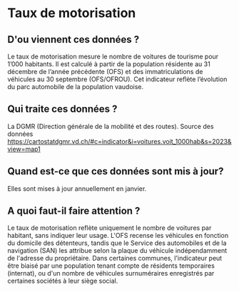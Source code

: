 <!--- Content retrieved by 'generate_doc_accordion_panels()' in fct_helpers.R & utils_helpers.R -->
<!--- Don't add linebreaks within paragraphs, add empty line at the end, prefer plain HTML for links -->

# Taux de motorisation

## D'ou viennent ces données ?

Le taux de motorisation mesure le nombre de voitures de tourisme pour 1’000 habitants. Il est calculé à partir de la population résidente au 31 décembre de l’année précédente (OFS) et des immatriculations de véhicules au 30 septembre (OFS/OFROU). Cet indicateur reflète l’évolution du parc automobile de la population vaudoise.
 
## Qui traite ces données ?

La DGMR (Direction générale de la mobilité et des routes). Source des données https://cartostatdgmr.vd.ch/#c=indicator&i=voitures.voit_1000hab&s=2023&view=map1

## Quand est-ce que ces données sont mis à jour?

Elles sont mises à jour annuellement en janvier.

## A quoi faut-il faire attention ?

Le taux de motorisation reflète uniquement le nombre de voitures par habitant, sans indiquer leur usage. L'OFS recense les véhicules en fonction du domicile des détenteurs, tandis que le Service des automobiles et de la navigation (SAN) les attribue selon la plaque du véhicule indépendamment de l'adresse du propriétaire. Dans certaines communes, l'indicateur peut être biaisé par une population tenant compte de résidents temporaires (internat), ou d'un nombre de véhicules surnuméraires enregistrés par certaines sociétés à leur siège social.

